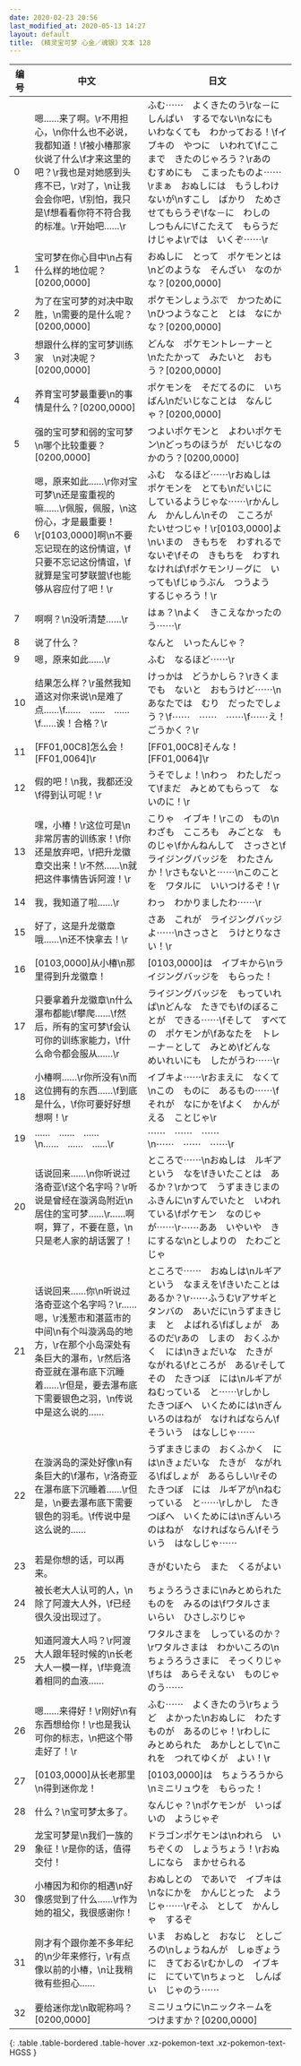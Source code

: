 ```yaml
---
date: 2020-02-23 20:56
last_modified_at: 2020-05-13 14:27
layout: default
title: 《精灵宝可梦 心金／魂银》文本 128
---
```

| 编号 | 中文 | 日文 |
| ---- | ---- | ---- |
| 0 | 嗯……来了啊。\r不用担心，\n你什么也不必说，我都知道！\f被小椿那家伙说了什么\f才来这里的吧？\r我也是对她感到头疼不已，\r对了，\n让我会会你吧，\f别怕，我只是\f想看看你符不符合我的标准。\r开始吧……\r | ふむ⋯⋯　よくきたのう\rな－に　しんぱい　するでない\nなにも　いわなくても　わかっておる！\fイブキの　やつに　いわれて\fここまで　きたのじゃろう？\rあの　むすめにも　こまったものよ⋯⋯\rまぁ　おぬしには　もうしわけないが\nすこし　ばかり　ためさせてもらうぞ\fな－に　わしの　しつもんに\fこたえて　もらうだけじゃよ\rでは　いくぞ⋯⋯\r |
| 1 | 宝可梦在你心目中\n占有什么样的地位呢？[0200,0000] | おぬしに　とって　ポケモンとは\nどのような　そんざい　なのかな？[0200,0000] |
| 2 | 为了在宝可梦的对决中取胜，\n需要的是什么呢？[0200,0000] | ポケモンしょうぶで　かつために\nひつようなこと　とは　なにかな？[0200,0000] |
| 3 | 想跟什么样的宝可梦训练家　\n对决呢？[0200,0000] | どんな　ポケモントレ－ナ－と　\nたたかって　みたいと　おもう？[0200,0000] |
| 4 | 养育宝可梦最重要\n的事情是什么？[0200,0000] | ポケモンを　そだてるのに　いちばん\nだいじなことは　なんじゃ？[0200,0000] |
| 5 | 强的宝可梦和弱的宝可梦\n哪个比较重要？[0200,0000] | つよいポケモンと　よわいポケモン\nどっちのほうが　だいじなのかのう？[0200,0000] |
| 6 | 嗯，原来如此……\r你对宝可梦\n还是蛮重视的嘛……\r佩服，佩服，\n这份心，才是最重要！\r[0103,0000]啊\n不要忘记现在的这份情谊，\f只要不忘记这份情谊，\f就算是宝可梦联盟\f也能够从容应付了吧！\r | ふむ　なるほど⋯⋯\rおぬしは　ポケモンを　とても\nだいじに　しているようじゃな⋯⋯\rかんしん　かんしん\nその　こころが　たいせつじゃ！\r[0103,0000]よ\nいまの　きもちを　わすれるでないぞ\fその　きもちを　わすれなければ\fポケモンリ－グに　いっても\fじゅうぶん　つうよう　するじゃろう！\r |
| 7 | 啊啊？\n没听清楚……\r | はぁ？\nよく　きこえなかったのう⋯⋯\r |
| 8 | 说了什么？ | なんと　いったんじゃ？ |
| 9 | 嗯，原来如此……\r | ふむ　なるほど⋯⋯\r |
| 10 | 结果怎么样？\r虽然我知道这对你来说\n是难了点……\f……　……　……\f……诶！合格？\r | けっかは　どうかしら？\rきくまでも　ないと　おもうけど⋯⋯\nあなたでは　むり　だったでしょう？\f⋯⋯　⋯⋯　⋯⋯\f⋯⋯え！　ごうかく？\r |
| 11 | [FF01,00C8]怎么会！[FF01,0064]\r | [FF01,00C8]そんな！[FF01,0064]\r |
| 12 | 假的吧！\n我，我都还没\f得到认可呢！\r | うそでしょ！\nわっ　わたしだって\fまだ　みとめてもらって　ないのに！\r |
| 13 | 嘿，小椿！\r这位可是\n非常厉害的训练家！\f你还是放弃吧，\f把升龙徽章交出来！\r不然……\n就把这件事情告诉阿渡！\r | こりゃ　イブキ！\rこの　もの\nわざも　こころも　みごとな　ものじゃ\fかんねんして　さっさと\fライジングバッジを　わたさんか！\rさもないと⋯⋯\nこのことを　ワタルに　いいつけるぞ！\r |
| 14 | 我，我知道了啦……\r | わっ　わかりましたわ⋯⋯\r |
| 15 | 好了，这是升龙徽章哦……\n还不快拿去！\r | さあ　これが　ライジングバッジよ⋯⋯\nさっさと　うけとりなさい！\r |
| 16 | [0103,0000]从小椿\n那里得到升龙徽章！ | [0103,0000]は　イブキから\nライジングバッジを　もらった！ |
| 17 | 只要拿着升龙徽章\n什么瀑布都能\f攀爬……\f然后，所有的宝可梦\f会认可你的训练家能力，\f什么命令都会服从……\r | ライジングバッジを　もっていれば\nどんな　たきでも\fのぼることが　できる⋯⋯\fそして　すべての　ポケモンが\fあなたを　トレ－ナ－として　みとめ\fどんな　めいれいにも　したがうわ⋯⋯\r |
| 18 | 小椿啊……\r你所没有\n而这位拥有的东西……\f到底是什么，\f你可要好好想想啊！\r | イブキよ⋯⋯\rおまえに　なくて\nこの　ものに　あるもの⋯⋯\fそれが　なにかを\fよく　かんがえる　ことじゃ\r |
| 19 | ……　……　……\n……　……　……\r | ⋯⋯　⋯⋯　⋯⋯\n⋯⋯　⋯⋯　⋯⋯\r |
| 20 | 话说回来……\n你听说过洛奇亚\f这个名字吗？\r听说是曾经在漩涡岛附近\n居住的宝可梦……\r……啊啊，算了，不要在意，\n只是老人家的胡话罢了！ | ところで⋯⋯\nおぬしは　ルギア　という　なを\fきいたことは　あるか？\rかつて　うずまきじまの　ふきんに\nすんでいたと　いわれている\fポケモン　なのじゃが⋯⋯\r⋯⋯ああ　いやいや　きにするな\nとしよりの　たわごと　じゃ |
| 21 | 话说回来……你\n听说过洛奇亚这个名字吗？\r……嗯，\r浅葱市和湛蓝市的中间\n有个叫漩涡岛的地方，\r在那个小岛深处有条巨大的瀑布，\r然后洛奇亚就在瀑布底下沉睡着……\r但是，要去瀑布底下需要银色之羽，\n传说中是这么说的…… | ところで⋯⋯　おぬしは\nルギア　という　なまえを\fきいたことは　あるか？\r⋯⋯ふうむ\rアサギと　タンバの　あいだに\nうずまきじま　と　よばれる\fばしょが　あるのだ\rあの　しまの　おくふかく　には\nきょだいな　たきが　ながれる\fところが　ある\rそして　その　たきつぼ　には\nルギアが　ねむっている　と⋯⋯\rしかし　たきつぼへ　いくためには\nぎんいろのはねが　なければならん\fそういう　はなしじゃ⋯⋯ |
| 22 | 在漩涡岛的深处好像\n有条巨大的\f瀑布，\r洛奇亚在瀑布底下沉睡着……\r但是，\n要去瀑布底下需要银色的羽毛。\f传说中是这么说的…… | うずまきじまの　おくふかく　には\nきょだいな　たきが　ながれる\fばしょが　あるらしい\rその　たきつぼ　には　ルギアが\nねむっている　と⋯⋯\rしかし　たきつぼへ　いくためには\nぎんいろのはねが　なければならん\fそういう　はなしじゃ⋯⋯ |
| 23 | 若是你想的话，可以再来。 | きがむいたら　また　くるがよい |
| 24 | 被长老大人认可的人，\n除了阿渡大人外，\f已经很久没出现过了。 | ちょうろうさまに\nみとめられた　ものを　みるのは\fワタルさま　いらい　ひさしぶりじゃ |
| 25 | 知道阿渡大人吗？\r阿渡大人跟年轻时候的\n长老大人一模一样，\f毕竟流着相同的血液…… | ワタルさまを　しっているのか？\rワタルさまは　わかいころの\nちょうろうさまに　そっくりじゃ\fちは　あらそえない　ものじゃのう⋯⋯ |
| 26 | 嗯……来得好！\r刚好\n有东西想给你！\r也是我认可你的标志，\n把这个带走好了！\r | ふむ⋯⋯　よくきたのう\rちょうど　よかった\nおぬしに　わたすものが　あるのじゃ！\rわしに　みとめられた　あかしとして\nこれを　つれてゆくが　よい！\r |
| 27 | [0103,0000]从长老那里\n得到迷你龙！ | [0103,0000]は　ちょうろうから\nミニリュウを　もらった！ |
| 28 | 什么？\n宝可梦太多了。 | なんじゃ？\nポケモンが　いっぱいの　ようじゃぞ |
| 29 | 龙宝可梦是\n我们一族的象征！\r是你的话，值得交付！ | ドラゴンポケモンは\nわれら　いちぞくの　しょうちょう！\rおぬしになら　まかせられる |
| 30 | 小椿因为和你的相遇\n好像感觉到了什么……\r作为她的祖父，我很感谢你！ | おぬしとの　であいで　イブキは\nなにかを　かんじとった　ようじゃ⋯⋯\rそふ　として　かんしゃ　するぞ |
| 31 | 刚才有个跟你差不多年纪的\n少年来修行，\r有点像以前的小椿，\n让我稍微有些担心…… | いま　おぬしと　おなじ　としごろの\nしょうねんが　しゅぎょうに　きておる\rむかしの　イブキに　にていて\nちょっと　しんぱい　じゃのう⋯⋯ |
| 32 | 要给迷你龙\n取昵称吗？[0200,0000] | ミニリュウに\nニックネ－ムを　つけますか？[0200,0000] |
{: .table .table-bordered .table-hover .xz-pokemon-text .xz-pokemon-text-HGSS }